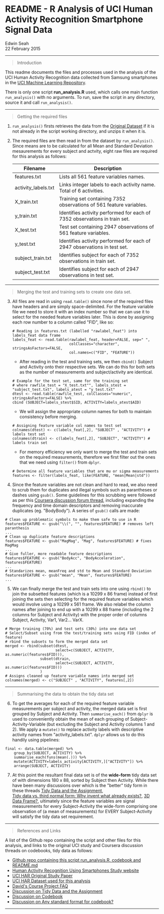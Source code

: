 # README - R Analysis of UCI Human Activity Recognition Smartphone Signal Data
Edwin Seah  
22 February 2015  

***

> Introduction


This readme documents the files and processes used in the analysis of the UCI Human Activity Recognition data collected from Samsung smartphones in the [UCI Machine Learning Repository](http://archive.ics.uci.edu/ml/datasets/Human+Activity+Recognition+Using+Smartphones).

There is only one script **run_analysis.R** used, which calls one main function `run_analysis()` with no arguments. To run, save the script in any directory, source it and call `run_analysis()`.

***

> Getting the required files  

1. `run_analysis()` firsts retrieves the data from the [Original Dataset](https://d396qusza40orc.cloudfront.net/getdata%2Fprojectfiles%2FUCI%20HAR%20Dataset.zip) if it is not already in the script working directory, and unzips it when it is.

2. The required files are then read in from the dataset by `run_analysis()`. Since means are to be calculated for all Mean and Standard Deviation mesaurements for every subject and actvity, eight raw files are required for this analysis as follows:  

    Filename            | Description
    --------------------|-----------
    features.txt        | Lists all 561 feature variables names.
    activity_labels.txt | Links integer labels to each activity name. Total of 6 activities.
    X_train.txt         | Training set containing 7352 observations of 561 feature variables.
    y_train.txt         | Identifies activity performed for each of 7352 observations in train set.
    X_test.txt          | Test set containing 2947 observations of 561 feature variables.
    y_test.txt          | Identifies activity performed for each of 2947 observations in test set.
    subject_train.txt   | Identifies subject for each of 7352 observations in train set. 
    subject_test.txt    | Identifies subject for each of 2947 observations in test set.

***

> Merging the test and training sets to create one data set. 

3. All files are read in using `read.table()` since none of the required files have headers and are simply space-delimited. For the feature variable file we need to store it with an index number so that we can use it to select for the needed feature variables later. This is done by assigning each row number to a column called "FID", like so:
    ```
    # Reading in features.txt (labelled "rawlabel_feat") into labels_feat data frame
    labels_feat <- read.table(rawlabel_feat, header=FALSE, sep=" ", 
                              colClasses="character", stringsAsFactors=FALSE, 
                              col.names=c("FID", "FEATURE"))
    ```
    + After reading in the test and training sets, we then `cbind()` Subject and Activity onto their respective sets. We can do this for both sets as the number of measurements and subject/activity  are identical.
    ```
    # Example for the test set, same for the training set
    # where rawfile_test = "X_test.txt"", labels_stest = "subject_test.txt", labels_atest = "y_test.txt"
    dtest <- read.table(rawfile_test, colClasses="numeric", stringsAsFactors=FALSE) %>% 
    cbind (SUBJECT=labels_stest$SID, ACTIVITY=labels_atest$AID)
    ```
    + We will assign the appropriate column names for both to maintain consistency before merging.
    ```
    # Assigning feature variable col names to test set
    colnames(dtest) <- c(labels_feat[,2], "SUBJECT" , "ACTIVITY") # labels test set
    colnames(dtrain) <- c(labels_feat[,2], "SUBJECT", "ACTIVITY") # labels train set
    ```
    + For memory efficiency we only want to merge the test and train sets on the required measurements, therefore we first filter out the ones that we need using ```filter()``` from ```dplyr```.
    ```
    # Determine all feature variables that are mu or sigma measurements
    features <- filter(labels_feat, like(FEATURE, "mean|Mean|std"))
    ```

4. Since the feature variables are not clean and hard to read, we also need to scrub them for duplicates and illegal symbols such as parantheses or dashes using `gsub()`. Some guidelines for this scrubbing were followed as per this [Coursera discussion forum thread](https://class.coursera.org/getdata-011/forum/thread?thread_id=215), including expanding the frequency and time domain descriptors and removing inaccurate duplicates (eg. "BodyBody"). A series of `gsub()` calls are made:
```
# Clean up problematic symbols to make them safe to use in R
features$FEATURE <- gsub("\\(", "", features$FEATURE) # removes left paranthesis
...
# Clean up duplicate feature descriptions
features$FEATURE <- gsub("MagMag", "Mag", features$FEATURE) # fixes MagMag
...
# Give fuller, more readable feature descriptions
features$FEATURE <- gsub("BodyAcc", "BodyAcceleration", features$FEATURE)
...
# Standarizes mean, meanFreq and std to Mean and Standard Deviation
features$FEATURE <- gsub("mean", "Mean", features$FEATURE)
...
```

5. We can finally merge the test and train sets into one using `rbind()` to join the subsetted features (which is a 10299 x 86 frame) instead of first joining the sets then selecting for the required feature variables which would involve using a 10299 x 561 frame. We also relabel the column names after joining to end up with a 10299 x 88 frame (including the 2 columns for Subject and Activity) with the proper order of columns Subject, Activity, Var1, Var2... VarX.
```
# Merge training (70%) and test sets (30%) into one data set
# Select/Subset using from the test/training sets using FID (index of feature)
# rbind the subsets to form the merged data set
merged <- rbind(subset(dtest, 
                       select=c(SUBJECT, ACTIVITY, as.numeric(features$FID))),
                subset(dtrain, 
                       select=c(SUBJECT, ACTIVITY, as.numeric(features$FID)))
                )
# Assigns cleaned up feature variable names into merged set
colnames(merged) <- c("SUBJECT" , "ACTIVITY", features[,2])
```

***

> Summarising the data to obtain the tidy data set

6.  To get the averages for each of the required feature variable measurements per subject and activity, the merged data set is first grouped by Subject and Activity. Then `summarise_each()` from `dplyr` is used to conveniently obtain the mean of each grouping of Subject-Activity-Variable (but excluding the Subject and Activity columns 1 and 2). We apply a `mutate()` to replace activity labels with descriptive activity names from "activity_labels.txt". `dplyr` allows us to do this handily using pipelines:
```
final <- data.table(merged) %>% 
    group_by(SUBJECT, ACTIVITY) %>% 
    summarise_each(funs(mean(.))) %>%
    mutate(ACTIVITY=labels_activity[ACTIVITY,]["ACTIVITY"]) %>%
    arrange(SUBJECT, ACTIVITY)
```

7. At this point the resultant final data set is of the **wide-form** tidy data set of with dimensions 180 x 88, sorted by Subject then Activity. While there have been many discussions over which is the "better" tidy form in these threads [Tidy Data and the Assignment](https://class.coursera.org/getdata-011/forum/thread?thread_id=248),  
[Tidy data vs. third normal form: Why invent what already exists?](https://class.coursera.org/getdata-011/forum/thread?thread_id=82), [3D Data Frame?](https://class.coursera.org/getdata-011/forum/thread?thread_id=161), ultimately since the feature variables are signal measurements for every Subject-Activity the wide-form comprising one observation of (a mean of measurements) for EVERY Subject-Activity will satisfy the tidy data set requirement.  

***

> References and Links

A list of the Github repo containing the script and other files for this analysis, and links to the original UCI study and Coursera discussion threads on codebooks, tidy data as follows:

* [Github repo containing this script run_analysis.R, codebook and README.md](https://github.com/slothdev/UCI_HAR_Analysis)
* [Human Activity Recognition Using Smartphones Study website](http://archive.ics.uci.edu/ml/datasets/Human+Activity+Recognition+Using+Smartphones)
* [UCI HAR Original Study Paper](https://www.elen.ucl.ac.be/Proceedings/esann/esannpdf/es2013-84.pdf)
* [UCI HAR Dataset used for this analysis](https://d396qusza40orc.cloudfront.net/getdata%2Fprojectfiles%2FUCI%20HAR%20Dataset.zip)
* [David's Course Project FAQ](https://class.coursera.org/getdata-011/forum/thread?thread_id=69)
* [Discussion on Tidy Data and the Assignment](https://class.coursera.org/getdata-011/forum/thread?thread_id=248)
* [Discussion on Codebook](https://class.coursera.org/getdata-011/forum/thread?thread_id=249)
* [Discussion on Any standard format for codebook?](https://class.coursera.org/getdata-011/forum/thread?thread_id=204)


***
